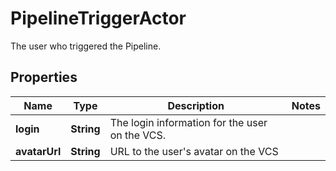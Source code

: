 

# PipelineTriggerActor

The user who triggered the Pipeline.

## Properties

| Name | Type | Description | Notes |
|------------ | ------------- | ------------- | -------------|
|**login** | **String** | The login information for the user on the VCS. |  |
|**avatarUrl** | **String** | URL to the user&#39;s avatar on the VCS |  |



